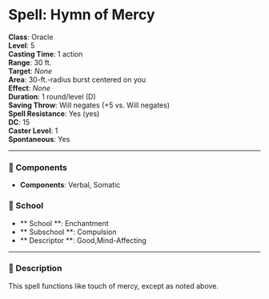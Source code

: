 
# Spell: Hymn of Mercy
**Class**: Oracle  
**Level**: 5  
**Casting Time**: 1 action  
**Range**: 30 ft.  
**Target**: _None_  
**Area**: 30-ft.-radius burst centered on you  
**Effect**: _None_  
**Duration**: 1 round/level (D)  
**Saving Throw**: Will negates (+5 vs. Will negates)  
**Spell Resistance**: Yes (yes)  
**DC**: 15  
**Caster Level**: 1  
**Spontaneous**: Yes

---

### 🔮 Components
- **Components**: Verbal, Somatic

### 🏫 School
- ** School **: Enchantment
- ** Subschool **: Compulsion
- ** Descriptor **: Good,Mind-Affecting
---

### 📜 Description
This spell functions like touch of mercy, except as noted above.
